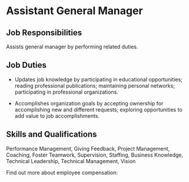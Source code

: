# Assistant General Manager

## Job Responsibilities

Assists general manager by performing related duties.

## Job Duties

* Updates job knowledge by participating in educational opportunities; reading professional publications; maintaining personal networks; participating in professional organizations.

* Accomplishes organization goals by accepting ownership for accomplishing new and different requests; exploring opportunities to add value to job accomplishments.

## Skills and Qualifications

Performance Management, Giving Feedback, Project Management, Coaching, Foster Teamwork, Supervision, Staffing, Business Knowledge, Technical Leadership, Technical Management, Vision

Find out more about employee compensation:
